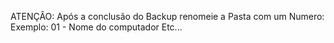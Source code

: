 ATENÇÂO:
Após a conclusão do Backup renomeie a Pasta com um Numero:
Exemplo:
01 - Nome do computador
Etc...
